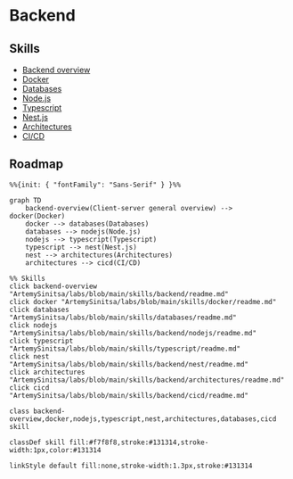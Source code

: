 # Backend

## Skills

* [Backend overview](../../skills/backend/readme.md)
* [Docker](../../skills/docker/readme.md)
* [Databases](../../skills/databases/readme.md)
* [Node.js](../../skills/backend/nodejs/readme.md)
* [Typescript](../../skills/typescript/readme.md)
* [Nest.js](../../skills/backend/nest/readme.md)
* [Architectures](../../skills/backend/architectures/readme.md)
* [CI/CD](../../skills/backend/cicd/readme.md)

## Roadmap

```mermaid
%%{init: { "fontFamily": "Sans-Serif" } }%%

graph TD
    backend-overview(Client-server general overview) --> docker(Docker)
    docker --> databases(Databases)
    databases --> nodejs(Node.js)
    nodejs --> typescript(Typescript)
    typescript --> nest(Nest.js)
    nest --> architectures(Architectures)
    architectures --> cicd(CI/CD)

%% Skills
click backend-overview "ArtemySinitsa/labs/blob/main/skills/backend/readme.md"
click docker "ArtemySinitsa/labs/blob/main/skills/docker/readme.md"
click databases "ArtemySinitsa/labs/blob/main/skills/databases/readme.md"
click nodejs "ArtemySinitsa/labs/blob/main/skills/backend/nodejs/readme.md"
click typescript "ArtemySinitsa/labs/blob/main/skills/typescript/readme.md"
click nest "ArtemySinitsa/labs/blob/main/skills/backend/nest/readme.md"
click architectures "ArtemySinitsa/labs/blob/main/skills/backend/architectures/readme.md"
click cicd "ArtemySinitsa/labs/blob/main/skills/backend/cicd/readme.md"

class backend-overview,docker,nodejs,typescript,nest,architectures,databases,cicd skill

classDef skill fill:#f7f8f8,stroke:#131314,stroke-width:1px,color:#131314

linkStyle default fill:none,stroke-width:1.3px,stroke:#131314

```
